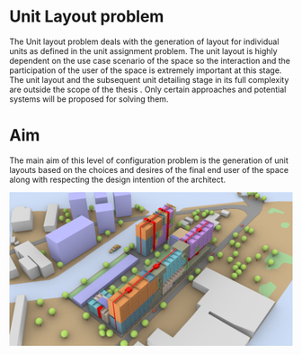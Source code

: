# Unit Layout problem

The Unit layout problem deals with the generation of layout for individual units as defined in the unit assignment problem. The unit layout is highly dependent on the use case scenario of the space so the interaction and the participation of the user of the space is extremely important at this stage. The unit layout and the subsequent unit detailing stage in its full complexity are outside the scope of the thesis . Only certain approaches and potential systems will be proposed for solving them. 

# Aim

The main aim of this level of configuration problem is the generation of unit layouts based on the choices and desires of the final end user of the space along with respecting the design intention of the architect. 

![Key Image Unit Assignment](https://github.com/adityasoman/GEN-ARCH/blob/main/03.Unit_assignment_problem/Category_one/Frame_L00041.bmp)
